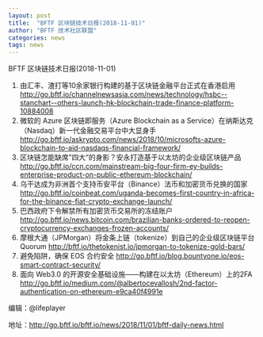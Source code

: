 ```yaml
---
layout: post
title:  "BFTF 区块链技术日报(2018-11-01)"
author: "BFTF 技术社区联盟"
categories: news
tags: news
---
```




BFTF 区块链技术日报(2018-11-01)

1. 由汇丰、渣打等10余家银行构建的基于区块链金融平台正式在香港启用 <http://go.bftf.io/channelnewsasia.com/news/technology/hsbc--stanchart--others-launch-hk-blockchain-trade-finance-platform-10884008>
2. 微软的 Azure 区块链即服务（Azure Blockchain as a Service）在纳斯达克（Nasdaq）新一代金融交易平台中大显身手 <http://go.bftf.io/askrypto.com/news/2018/10/microsofts-azure-blockchain-to-aid-nasdaqs-financial-framework/>
3. 区块链怎能缺席”四大“的身影？安永打造基于以太坊的企业级区块链产品 <http://go.bftf.io/ccn.com/mainstream-big-four-firm-ey-builds-enterprise-product-on-public-ethereum-blockchain/>
4. 乌干达成为非洲首个支持币安平台（Binance）法币和加密货币兑换的国家 <http://go.bftf.io/coinbeat.com/uganda-becomes-first-country-in-africa-for-the-binance-fiat-crypto-exchange-launch/>
5. 巴西政府下令解禁所有加密货币交易所的冻结账户 <http://go.bftf.io/news.bitcoin.com/brazilian-banks-ordered-to-reopen-cryptocurrency-exchanges-frozen-accounts/>
6. 摩根大通（JPMorgan）将金条上链（tokenize）到自己的企业级区块链平台 Quorum <http://bftf.io/thetokenist.io/jpmorgan-to-tokenize-gold-bars/>
7. 避免陷阱，确保 EOS 合约安全 <http://go.bftf.io/blog.bountyone.io/eos-smart-contract-security/>
8. 面向 Web3.0 的开源安全基础设施——构建在以太坊（Ethereum）上的2FA <http://go.bftf.io/medium.com/@albertocevallosh/2nd-factor-authentication-on-ethereum-e9ca40f4991e>

编辑：@lifeplayer

地址：<http://go.bftf.io/bftf.io/news/2018/11/01/bftf-daily-news.html>



